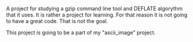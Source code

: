 A project for studying a gzip command line tool and DEFLATE algorythm that it uses. It is rather a project for learning. For that reason it is not going to have a great code. That is not the goal.

This project is going to be a part of my "ascii_image" project.
